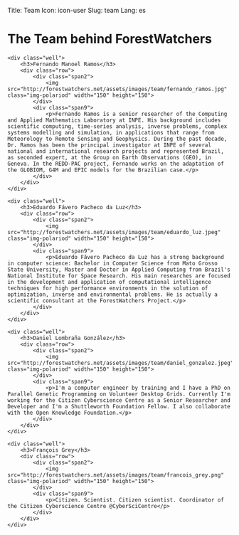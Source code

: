 Title: Team
Icon: icon-user
Slug: team
Lang: es

<div class="well">
    <h1>The Team behind ForestWatchers</h1>
    
    <div class="well">
        <h3>Fernando Manoel Ramos</h3>
        <div class="row">
            <div class="span2">
                <img src="http://forestwatchers.net/assets/images/team/fernando_ramos.jpg" class="img-polariod" width="150" height="150">
            </div>
            <div class="span9">
                <p>Fernando Ramos is a senior researcher of the Computing and Applied Mathematics Laboratory at INPE. His background includes scientific computing, time-series analysis, inverse problems, complex systems modelling and simulation, in applications that range from Meteorology to Remote Sensing and Geophysics. During the past decade, Dr. Ramos has been the principal investigator at INPE of several national and international research projects and represented Brazil, as seconded expert, at the Group on Earth Observations (GEO), in Geneva. In the REDD-PAC project, Fernando works on the adaptation of the GLOBIOM, G4M and EPIC models for the Brazilian case.</p>
            </div>
        </div>
    </div>

    <div class="well">
        <h3>Eduardo Fávero Pacheco da Luz</h3>
        <div class="row">
            <div class="span2">
                <img src="http://forestwatchers.net/assets/images/team/eduardo_luz.jpeg" class="img-polariod" width="150" height="150">                
            </div>
            <div class="span9">
                <p>Eduardo Fávero Pacheco da Luz has a strong background in computer science: Bachelor in Computer Science from Mato Grosso State University, Master and Doctor in Applied Computing from Brazil's National Institute for Space Research. His main researches are focused in the development and application of computational intelligence techniques for high performance environments in the solution of optimization, inverse and environmental problems. He is actually a scientific consultant at the ForestWatchers Project.</p>
            </div>
        </div>
    </div>

    <div class="well">
        <h3>Daniel Lombraña González</h3>
        <div class="row">
            <div class="span2">
                <img src="http://forestwatchers.net/assets/images/team/daniel_gonzalez.jpeg" class="img-polariod" width="150" height="150">
            </div>
            <div class="span9">
                <p>I'm a computer engineer by training and I have a PhD on Parallel Genetic Programming on Volunteer Desktop Grids. Currently I'm working for the Citizen Cyberscience Centre as a Senior Researcher and Developer and I'm a Shuttleworth Foundation Fellow. I also collaborate with the Open Knowledge Foundation.</p>
            </div>
        </div>
    </div>
    
    <div class="well">
        <h3>François Grey</h3>
        <div class="row">
            <div class="span2">
                <img src="http://forestwatchers.net/assets/images/team/francois_grey.png" class="img-polariod" width="150" height="150">
            </div>
            <div class="span9">
                <p>Citizen. Scientist. Citizen scientist. Coordinator of the Citizen Cyberscience Centre @CyberSciCentre</p>
            </div>
        </div>
    </div>

</div>
